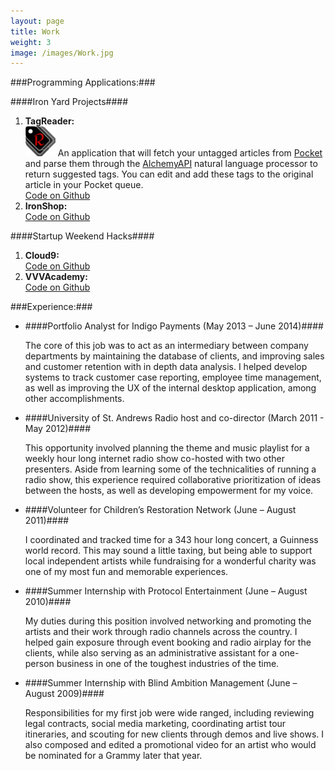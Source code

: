 ```yaml
---
layout: page
title: Work
weight: 3
image: /images/Work.jpg
---
```


###Programming Applications:###

####Iron Yard Projects####  
1. __TagReader:__    
  [<img src="/images/TagReader.png" alt="Logo" width="48" height="48" class="pull-left">](https://tagreader.herokuapp.com)
  An application that will fetch your untagged articles from [Pocket](https://getpocket.com/) and parse them through the [AlchemyAPI](http://www.alchemyapi.com/) natural language processor to return suggested tags. You can edit and add these tags to the original article in your Pocket queue.  
  [Code on Github](https://github.com/danarch/TagReader)  
2. __IronShop:__  
  [Code on Github](https://github.com/danarch/iron-shop)  

####Startup Weekend Hacks####  
1. __Cloud9:__  
  [Code on Github](https://github.com/danarch/Cloud9)  
2. __VVVAcademy:__  
  [Code on Github](https://github.com/danarch/vvvacademy)

###Experience:###

* ####Portfolio Analyst for Indigo Payments (May 2013 – June 2014)####

    The core of this job was to act as an intermediary between company departments by maintaining the database of clients, and improving sales and customer retention with in depth data analysis. I helped develop systems to track customer case reporting, employee time management, as well as improving the UX of the internal desktop application, among other accomplishments.
* ####University of St. Andrews Radio host and co-director (March 2011 - May 2012)####

    This opportunity involved planning the theme and music playlist for a weekly hour long internet radio show co-hosted with two other presenters. Aside from learning some of the technicalities of running a radio show, this experience required collaborative prioritization of ideas between the hosts, as well as developing empowerment for my voice.  
* ####Volunteer for Children’s Restoration Network (June – August 2011)####

    I coordinated and tracked time for a 343 hour long concert, a Guinness world record. This may sound a little taxing, but being able to support local independent artists while fundraising for a wonderful charity was one of my most fun and memorable experiences.
* ####Summer Internship with Protocol Entertainment (June – August 2010)####

    My duties during this position involved networking and promoting the artists and their work through radio channels across the country. I helped gain exposure through event booking and radio airplay for the clients, while also serving as an administrative assistant for a one-person business in one of the toughest industries of the time.
* ####Summer Internship with Blind Ambition Management (June – August 2009)####

    Responsibilities for my first job were wide ranged, including reviewing legal contracts, social media marketing, coordinating artist tour itineraries, and scouting for new clients through demos and live shows. I also composed and edited a promotional video for an artist who would be nominated for a Grammy later that year.
